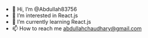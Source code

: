 - 👋 Hi, I’m @Abdullah83756
- 👀 I’m interested in React.js
- 🌱 I’m currently learning React.js
- 📫 How to reach me abdullahchaudhary@gmail.com

<!---
Abdullah83756/Abdullah83756 is a ✨ special ✨ repository because its `README.md` (this file) appears on your GitHub profile.
You can click the Preview link to take a look at your changes.
--->
